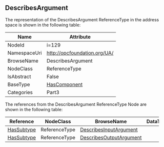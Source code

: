 <!-- objecttype -->
## DescribesArgument
  
<!-- end of text -->
The representation of the DescribesArgument ReferenceType in the address space is shown in the following table:  

|Name|Attribute|
|---|---|
|NodeId|i=129|
|NamespaceUri|http://opcfoundation.org/UA/|
|BrowseName|DescribesArgument|
|NodeClass|ReferenceType|
|IsAbstract|False|
|BaseType|[HasComponent](../../../Part3/ReferenceTypes/HasComponent/readme.md)|
|Categories|Part3|

The references from the DescribesArgument ReferenceType Node are shown in the following table:  

|Reference|NodeClass|BrowseName|DataType|TypeDefinition|ModellingRule|
|---|---|---|---|---|---|
|[HasSubtype](../../../Part3/ReferenceTypes/HasSubtype/readme.md)|ReferenceType|[DescribesInputArgument](#DescribesInputArgument)||||
|[HasSubtype](../../../Part3/ReferenceTypes/HasSubtype/readme.md)|ReferenceType|[DescribesOutputArgument](#DescribesOutputArgument)||||



